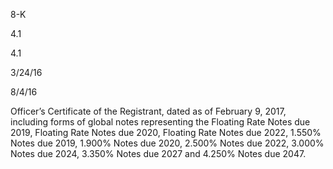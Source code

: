 8-K

4.1

4.1

3/24/16

8/4/16

Officer’s  Certificate  of  the  Registrant,  dated  as  of  February  9,  2017,  including
forms of global notes representing the Floating Rate Notes due 2019, Floating
Rate Notes due 2020, Floating Rate Notes due 2022, 1.550% Notes due 2019,
1.900%  Notes  due  2020,  2.500%  Notes  due  2022,  3.000%  Notes  due  2024,
3.350% Notes due 2027 and 4.250% Notes due 2047.